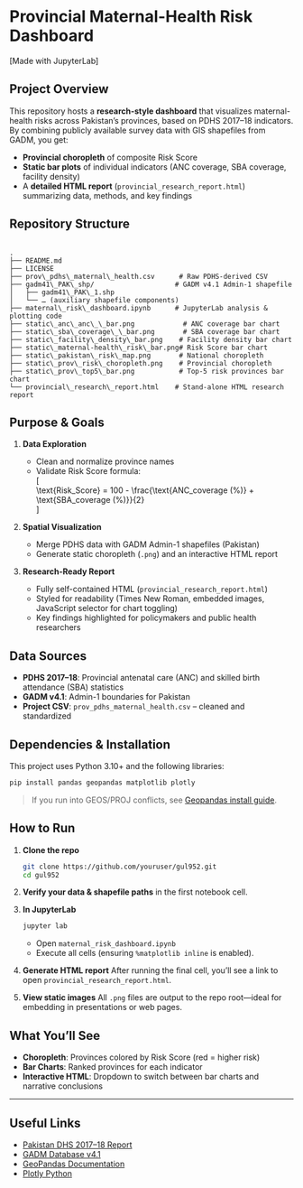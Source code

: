 
# Provincial Maternal-Health Risk Dashboard

[Made with JupyterLab]

## Project Overview

This repository hosts a **research-style dashboard** that visualizes maternal-health risks across Pakistan’s provinces, based on PDHS 2017–18 indicators.  
By combining publicly available survey data with GIS shapefiles from GADM, you get:

- **Provincial choropleth** of composite Risk Score  
- **Static bar plots** of individual indicators (ANC coverage, SBA coverage, facility density)  
- A **detailed HTML report** (`provincial_research_report.html`) summarizing data, methods, and key findings  

## Repository Structure

```

.
├── README.md
├── LICENSE
├── prov\_pdhs\_maternal\_health.csv      # Raw PDHS-derived CSV
├── gadm41\_PAK\_shp/                    # GADM v4.1 Admin-1 shapefile
│   ├── gadm41\_PAK\_1.shp
│   └── … (auxiliary shapefile components)
├── maternal\_risk\_dashboard.ipynb      # JupyterLab analysis & plotting code
├── static\_anc\_anc\_\_bar.png            # ANC coverage bar chart
├── static\_sba\_coverage\_\_bar.png       # SBA coverage bar chart
├── static\_facility\_density\_bar.png    # Facility density bar chart
├── static\_maternal-health\_risk\_bar.png# Risk Score bar chart
├── static\_pakistan\_risk\_map.png       # National choropleth
├── static\_prov\_risk\_choropleth.png    # Provincial choropleth
├── static\_prov\_top5\_bar.png           # Top‑5 risk provinces bar chart
└── provincial\_research\_report.html    # Stand‑alone HTML research report

````

## Purpose & Goals

1. **Data Exploration**  
   - Clean and normalize province names  
   - Validate Risk Score formula:  
     \[  
       \text{Risk\_Score} = 100 - \frac{\text{ANC\_coverage (\%)} + \text{SBA\_coverage (\%)}}{2}  
     \]

2. **Spatial Visualization**  
   - Merge PDHS data with GADM Admin-1 shapefiles (Pakistan)  
   - Generate static choropleth (`.png`) and an interactive HTML report  

3. **Research-Ready Report**  
   - Fully self-contained HTML (`provincial_research_report.html`)  
   - Styled for readability (Times New Roman, embedded images, JavaScript selector for chart toggling)  
   - Key findings highlighted for policymakers and public health researchers  

## Data Sources

- **PDHS 2017–18**: Provincial antenatal care (ANC) and skilled birth attendance (SBA) statistics  
- **GADM v4.1**: Admin-1 boundaries for Pakistan  
- **Project CSV**: `prov_pdhs_maternal_health.csv` – cleaned and standardized  

## Dependencies & Installation

This project uses Python 3.10+ and the following libraries:

```bash
pip install pandas geopandas matplotlib plotly
````

> If you run into GEOS/PROJ conflicts, see [Geopandas install guide](https://geopandas.org/install.html).

## How to Run

1. **Clone the repo**

   ```bash
   git clone https://github.com/youruser/gul952.git
   cd gul952
   ```

2. **Verify your data & shapefile paths** in the first notebook cell.

3. **In JupyterLab**

   ```bash
   jupyter lab
   ```

   * Open `maternal_risk_dashboard.ipynb`
   * Execute all cells (ensuring `%matplotlib inline` is enabled).

4. **Generate HTML report**
   After running the final cell, you’ll see a link to open `provincial_research_report.html`.

5. **View static images**
   All `.png` files are output to the repo root—ideal for embedding in presentations or web pages.

## What You’ll See

* **Choropleth**: Provinces colored by Risk Score (red = higher risk)
* **Bar Charts**: Ranked provinces for each indicator
* **Interactive HTML**: Dropdown to switch between bar charts and narrative conclusions

---

## Useful Links

* [Pakistan DHS 2017–18 Report](https://dhsprogram.com/pubs/pdf/FR354/FR354.pdf)
* [GADM Database v4.1](https://gadm.org/)
* [GeoPandas Documentation](https://geopandas.org/)
* [Plotly Python](https://plotly.com/python/)

```
```
